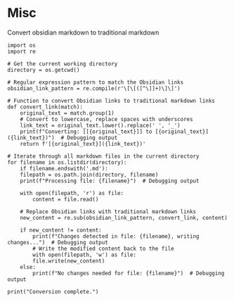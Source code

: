 # Misc

Convert obsidian markdown to traditional markdown

	import os
	import re

	# Get the current working directory
	directory = os.getcwd()

	# Regular expression pattern to match the Obsidian links
	obsidian_link_pattern = re.compile(r'\[\[([^\]]+)\]\]')

	# Function to convert Obsidian links to traditional markdown links
	def convert_link(match):
	    original_text = match.group(1)
	    # Convert to lowercase, replace spaces with underscores
	    link_text = original_text.lower().replace(' ', '_')
	    print(f"Converting: [[{original_text}]] to [{original_text}]({link_text})")  # Debugging output
	    return f'[{original_text}]({link_text})'

	# Iterate through all markdown files in the current directory
	for filename in os.listdir(directory):
	    if filename.endswith('.md'):
		filepath = os.path.join(directory, filename)
		print(f"Processing file: {filename}")  # Debugging output

		with open(filepath, 'r') as file:
		    content = file.read()

		# Replace Obsidian links with traditional markdown links
		new_content = re.sub(obsidian_link_pattern, convert_link, content)

		if new_content != content:
		    print(f"Changes detected in file: {filename}, writing changes...")  # Debugging output
		    # Write the modified content back to the file
		    with open(filepath, 'w') as file:
			file.write(new_content)
		else:
		    print(f"No changes needed for file: {filename}")  # Debugging output

	print("Conversion complete.")

